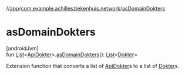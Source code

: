 //[app](../../index.md)/[com.example.achillesziekenhuis.network](index.md)/[asDomainDokters](as-domain-dokters.md)

# asDomainDokters

[androidJvm]\
fun [List](https://kotlinlang.org/api/latest/jvm/stdlib/kotlin.collections/-list/index.html)&lt;[ApiDokter](-api-dokter/index.md)&gt;.[asDomainDokters](as-domain-dokters.md)(): [List](https://kotlinlang.org/api/latest/jvm/stdlib/kotlin.collections/-list/index.html)&lt;[Dokter](../com.example.achillesziekenhuis.model/-dokter/index.md)&gt;

Extension function that converts a list of [ApiDokter](-api-dokter/index.md)s to a list of [Dokter](../com.example.achillesziekenhuis.model/-dokter/index.md)s.
